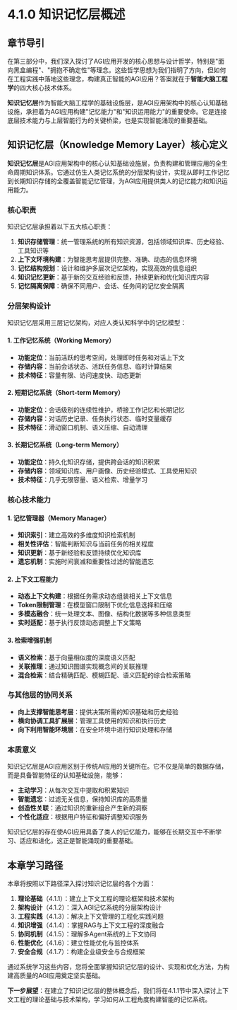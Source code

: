 # 4.1.0 知识记忆层概述

## 章节导引

在第三部分中，我们深入探讨了AGI应用开发的核心思想与设计哲学，特别是"面向黑盒编程"、"拥抱不确定性"等理念。这些哲学思想为我们指明了方向，但如何在工程实践中落地这些理念，构建真正智能的AGI应用？答案就在于**智能大脑工程学**的四大核心技术体系。

**知识记忆层**作为智能大脑工程学的基础设施层，是AGI应用架构中的核心认知基础设施，承担着为AGI应用构建"记忆能力"和"知识运用能力"的重要使命。它是连接底层技术能力与上层智能行为的关键桥梁，也是实现智能涌现的重要基础。

## 知识记忆层（Knowledge Memory Layer）核心定义

**知识记忆层**是AGI应用架构中的核心认知基础设施层，负责构建和管理应用的全生命周期知识体系。它通过仿生人类记忆系统的分层架构设计，实现从即时工作记忆到长期知识存储的全覆盖智能记忆管理，为AGI应用提供类人的记忆能力和知识运用能力。

### 核心职责

知识记忆层承担着以下五大核心职责：

1. **知识存储管理**：统一管理系统的所有知识资源，包括领域知识库、历史经验、工具知识等
2. **上下文环境构建**：为智能思考层提供完整、准确、动态的信息环境
3. **记忆结构规划**：设计和维护多层次记忆架构，实现高效的信息组织
4. **知识记忆更新**：基于新的交互经验和反馈，持续更新和优化知识库内容
5. **记忆隔离保障**：确保不同用户、会话、任务间的记忆安全隔离

### 分层架构设计

知识记忆层采用三层记忆架构，对应人类认知科学中的记忆模型：

#### 1. 工作记忆系统（Working Memory）
- **功能定位**：当前活跃的思考空间，处理即时任务和对话上下文
- **存储内容**：当前会话状态、活跃任务信息、临时计算结果
- **技术特征**：容量有限、访问速度快、动态更新

#### 2. 短期记忆系统（Short-term Memory） 
- **功能定位**：会话级别的连续性维护，桥接工作记忆和长期记忆
- **存储内容**：对话历史记录、任务执行状态、临时变量缓存
- **技术特征**：滑动窗口机制、语义压缩、自动清理

#### 3. 长期记忆系统（Long-term Memory）
- **功能定位**：持久化知识存储，提供跨会话的知识积累
- **存储内容**：领域知识库、用户画像、历史经验模式、工具使用知识
- **技术特征**：几乎无限容量、语义检索、增量学习

### 核心技术能力

#### 1. 记忆管理器（Memory Manager）
- **知识索引**：建立高效的多维度知识检索机制
- **相关性评估**：智能判断知识与当前任务的相关程度
- **知识更新**：基于新经验和反馈持续优化知识库
- **遗忘机制**：实施时间衰减和重要性过滤的智能遗忘

#### 2. 上下文工程能力
- **动态上下文构建**：根据任务需求动态组装相关上下文信息
- **Token限制管理**：在模型窗口限制下优化信息选择和压缩
- **多模态融合**：统一处理文本、图像、结构化数据等多种信息类型
- **实时适配**：基于执行反馈动态调整上下文策略

#### 3. 检索增强机制
- **语义检索**：基于向量相似度的深度语义匹配
- **关联推理**：通过知识图谱实现概念间的关联推理
- **混合检索**：结合精确匹配、模糊匹配、语义匹配的综合检索策略

### 与其他层的协同关系

- **向上支撑智能思考层**：提供决策所需的知识基础和历史经验
- **横向协调工具扩展层**：管理工具使用的知识和执行历史
- **向下利用智能环境层**：在安全环境中进行知识处理和存储

### 本质意义

知识记忆层是AGI应用区别于传统AI应用的关键所在。它不仅是简单的数据存储，而是具备智能特征的认知基础设施，能够：

- **主动学习**：从每次交互中提取和积累知识
- **智能遗忘**：过滤无关信息，保持知识库的高质量
- **创造性关联**：通过知识的重新组合产生新的洞察
- **个性化适应**：根据用户特征和偏好调整知识服务

知识记忆层的存在使AGI应用具备了类人的记忆能力，能够在长期交互中不断学习、适应和进化，这正是智能涌现的重要基础。

## 本章学习路径

本章将按照以下路径深入探讨知识记忆层的各个方面：

1. **理论基础**（4.1.1）：建立上下文工程的理论框架和技术架构
2. **架构设计**（4.1.2）：深入AGI记忆系统的分层架构设计
3. **工程实践**（4.1.3）：解决上下文管理的工程化实践问题
4. **知识增强**（4.1.4）：掌握RAG与上下文工程的深度融合
5. **协同机制**（4.1.5）：理解多Agent系统的上下文协同
6. **性能优化**（4.1.6）：建立性能优化与监控体系
7. **安全合规**（4.1.7）：构建企业级安全与合规框架

通过系统学习这些内容，您将全面掌握知识记忆层的设计、实现和优化方法，为构建高质量的AGI应用奠定坚实基础。

**下一步展望**：在建立了知识记忆层的整体概念后，我们将在4.1.1节中深入探讨上下文工程的理论基础与技术架构，学习如何从工程角度构建智能的记忆系统。
